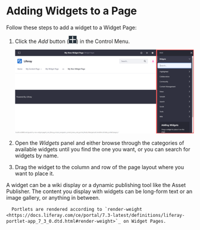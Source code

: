 # Adding Widgets to a Page

Follow these steps to add a widget to a Widget Page:

1. Click the _Add_ button (![Add](../../../images/icon-add-app.png)) in the Control Menu.

    ![The Widgets panel contains several default widgets that you can use to add functionality to the page.](./adding-widgets-to-a-page/images/01.png)

1. Open the _Widgets_ panel and either browse through the categories of available widgets until you find the one you want, or you can search for widgets by name.
1. Drag the widget to the column and row of the page layout where you want to place it.

A widget can be a wiki display or a dynamic publishing tool like the Asset Publisher. The content you display with widgets can be long-form text or an image gallery, or anything in between.

```note::
  Portlets are rendered according to `render-weight <https://docs.liferay.com/ce/portal/7.3-latest/definitions/liferay-portlet-app_7_3_0.dtd.html#render-weight>`_ on Widget Pages.
```
